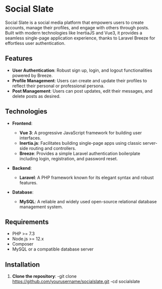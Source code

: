 # Social Slate

Social Slate is a social media platform that empowers users to create accounts, manage their profiles, and engage with others through posts. Built with modern technologies like InertiaJS and Vue3, it provides a seamless single-page application experience, thanks to Laravel Breeze for effortless user authentication.

## Features

-   **User Authentication**: Robust sign up, login, and logout functionalities powered by Breeze.
-   **Profile Management**: Users can create and update their profiles to reflect their personal or professional persona.
-   **Post Management**: Users can post updates, edit their messages, and delete posts as desired.

## Technologies

-   **Frontend**:

    -   **Vue 3**: A progressive JavaScript framework for building user interfaces.
    -   **Inertia.js**: Facilitates building single-page apps using classic server-side routing and controllers.
    -   **Breeze**: Provides a simple Laravel authentication boilerplate including login, registration, and password reset.

-   **Backend**:

    -   **Laravel**: A PHP framework known for its elegant syntax and robust features.

-   **Database**:
    -   **MySQL**: A reliable and widely used open-source relational database management system.

## Requirements

-   PHP >= 7.3
-   Node.js >= 12.x
-   Composer
-   MySQL or a compatible database server

## Installation

1. **Clone the repository**:
   -git clone https://github.com/yourusername/socialslate.git
   -cd socialslate
